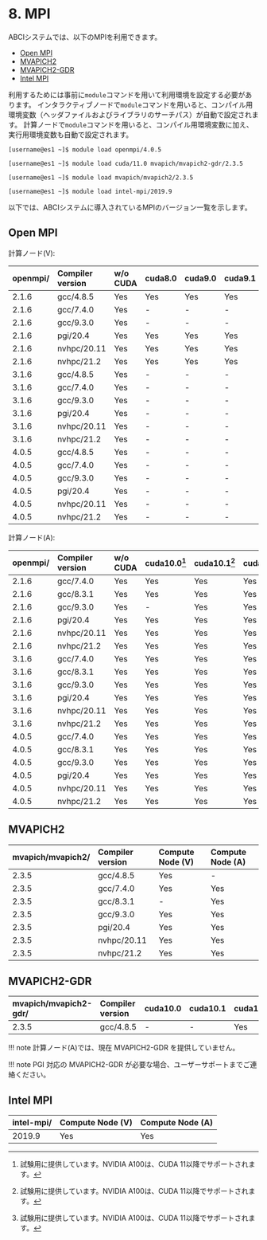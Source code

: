 # 8. MPI

ABCIシステムでは、以下のMPIを利用できます。

* [Open MPI](https://www.open-mpi.org/)
* [MVAPICH2](http://mvapich.cse.ohio-state.edu/overview/#mv2)
* [MVAPICH2-GDR](http://mvapich.cse.ohio-state.edu/overview/#mv2gdr)
* [Intel MPI](https://software.intel.com/en-us/intel-mpi-library)

利用するためには事前に`module`コマンドを用いて利用環境を設定する必要があります。
インタラクティブノードで`module`コマンドを用いると、コンパイル用環境変数（ヘッダファイルおよびライブラリのサーチパス）が自動で設定されます。
計算ノードで`module`コマンドを用いると、コンパイル用環境変数に加え、実行用環境変数も自動で設定されます。

```
[username@es1 ~]$ module load openmpi/4.0.5
```

```
[username@es1 ~]$ module load cuda/11.0 mvapich/mvapich2-gdr/2.3.5
```

```
[username@es1 ~]$ module load mvapich/mvapich2/2.3.5
```

```
[username@es1 ~]$ module load intel-mpi/2019.9
```

以下では、ABCIシステムに導入されているMPIのバージョン一覧を示します。

## Open MPI

計算ノード(V):

| openmpi/ | Compiler version | w/o CUDA | cuda8.0 | cuda9.0 | cuda9.1 | cuda9.2 | cuda10.0 | cuda10.1 | cuda10.2 | cuda11.0 | cuda11.1 | cuda11.2 |
|:--|:--|:--|:--|:--|:--|:--|:--|:--|:--|:--|:--|:--|
| 2.1.6  | gcc/4.8.5     | Yes | Yes | Yes | Yes | Yes | Yes | Yes | Yes | Yes | Yes | Yes |
| 2.1.6  | gcc/7.4.0     | Yes | -   | -   | -   | Yes | Yes | Yes | Yes | Yes | Yes | Yes |
| 2.1.6  | gcc/9.3.0     | Yes | -   | -   | -   | -   | -   | Yes | Yes | Yes | Yes | Yes |
| 2.1.6  | pgi/20.4      | Yes | Yes | Yes | Yes | Yes | Yes | Yes | Yes | Yes | Yes | Yes |
| 2.1.6  | nvhpc/20.11   | Yes | Yes | Yes | Yes | Yes | Yes | Yes | Yes | Yes | Yes | Yes |
| 2.1.6  | nvhpc/21.2    | Yes | Yes | Yes | Yes | Yes | Yes | Yes | Yes | Yes | Yes | Yes |
| 3.1.6  | gcc/4.8.5     | Yes | -   | -   | -   | Yes | Yes | Yes | Yes | Yes | Yes | Yes |
| 3.1.6  | gcc/7.4.0     | Yes | -   | -   | -   | Yes | Yes | Yes | Yes | Yes | Yes | Yes |
| 3.1.6  | gcc/9.3.0     | Yes | -   | -   | -   | Yes | Yes | Yes | Yes | Yes | Yes | Yes |
| 3.1.6  | pgi/20.4      | Yes | -   | -   | -   | Yes | Yes | Yes | Yes | Yes | Yes | Yes |
| 3.1.6  | nvhpc/20.11   | Yes | -   | -   | -   | Yes | Yes | Yes | Yes | Yes | Yes | Yes |
| 3.1.6  | nvhpc/21.2    | Yes | -   | -   | -   | Yes | Yes | Yes | Yes | Yes | Yes | Yes |
| 4.0.5  | gcc/4.8.5     | Yes | -   | -   | -   | Yes | Yes | Yes | Yes | Yes | Yes | Yes |
| 4.0.5  | gcc/7.4.0     | Yes | -   | -   | -   | Yes | Yes | Yes | Yes | Yes | Yes | Yes |
| 4.0.5  | gcc/9.3.0     | Yes | -   | -   | -   | Yes | Yes | Yes | Yes | Yes | Yes | Yes |
| 4.0.5  | pgi/20.4      | Yes | -   | -   | -   | Yes | Yes | Yes | Yes | Yes | Yes | Yes |
| 4.0.5  | nvhpc/20.11   | Yes | -   | -   | -   | Yes | Yes | Yes | Yes | Yes | Yes | Yes |
| 4.0.5  | nvhpc/21.2    | Yes | -   | -   | -   | Yes | Yes | Yes | Yes | Yes | Yes | Yes |

計算ノード(A):

| openmpi/ | Compiler version | w/o CUDA | cuda10.0[^1] | cuda10.1[^1] | cuda10.2[^1] | cuda11.0 | cuda11.1 | cuda11.2 |
|:--|:--|:--|:--|:--|:--|:--|:--|:--|
| 2.1.6  | gcc/7.4.0     | Yes | Yes | Yes | Yes | Yes | Yes | Yes |
| 2.1.6  | gcc/8.3.1     | Yes | Yes | Yes | Yes | Yes | Yes | Yes |
| 2.1.6  | gcc/9.3.0     | Yes | -   | Yes | Yes | Yes | Yes | Yes |
| 2.1.6  | pgi/20.4      | Yes | Yes | Yes | Yes | Yes | Yes | Yes |
| 2.1.6  | nvhpc/20.11   | Yes | Yes | Yes | Yes | Yes | Yes | Yes |
| 2.1.6  | nvhpc/21.2    | Yes | Yes | Yes | Yes | Yes | Yes | Yes |
| 3.1.6  | gcc/7.4.0     | Yes | Yes | Yes | Yes | Yes | Yes | Yes |
| 3.1.6  | gcc/8.3.1     | Yes | Yes | Yes | Yes | Yes | Yes | Yes |
| 3.1.6  | gcc/9.3.0     | Yes | Yes | Yes | Yes | Yes | Yes | Yes |
| 3.1.6  | pgi/20.4      | Yes | Yes | Yes | Yes | Yes | Yes | Yes |
| 3.1.6  | nvhpc/20.11   | Yes | Yes | Yes | Yes | Yes | Yes | Yes |
| 3.1.6  | nvhpc/21.2    | Yes | Yes | Yes | Yes | Yes | Yes | Yes |
| 4.0.5  | gcc/7.4.0     | Yes | Yes | Yes | Yes | Yes | Yes | Yes |
| 4.0.5  | gcc/8.3.1     | Yes | Yes | Yes | Yes | Yes | Yes | Yes |
| 4.0.5  | gcc/9.3.0     | Yes | Yes | Yes | Yes | Yes | Yes | Yes |
| 4.0.5  | pgi/20.4      | Yes | Yes | Yes | Yes | Yes | Yes | Yes |
| 4.0.5  | nvhpc/20.11   | Yes | Yes | Yes | Yes | Yes | Yes | Yes |
| 4.0.5  | nvhpc/21.2    | Yes | Yes | Yes | Yes | Yes | Yes | Yes |

[^1]: 試験用に提供しています。NVIDIA A100は、CUDA 11以降でサポートされます。

## MVAPICH2

| mvapich/mvapich2/ | Compiler version | Compute Node (V) | Compute Node (A) |
|:--|:--|:--|:--|
| 2.3.5 | gcc/4.8.5     | Yes | -   |
| 2.3.5 | gcc/7.4.0     | Yes | Yes |
| 2.3.5 | gcc/8.3.1     | -   | Yes |
| 2.3.5 | gcc/9.3.0     | Yes | Yes |
| 2.3.5 | pgi/20.4      | Yes | Yes |
| 2.3.5 | nvhpc/20.11   | Yes | Yes |
| 2.3.5 | nvhpc/21.2    | Yes | Yes |

## MVAPICH2-GDR

| mvapich/mvapich2-gdr/ | Compiler version | cuda10.0 | cuda10.1 | cuda10.2 | cuda11.0 |
|:--|:--|:--|:--|:--|:--|
| 2.3.5  | gcc/4.8.5 | -   | -   | Yes | Yes |

!!! note
    計算ノード(A)では、現在 MVAPICH2-GDR を提供していません。

!!! note
    PGI 対応の MVAPICH2-GDR が必要な場合、ユーザーサポートまでご連絡ください。

## Intel MPI

| intel-mpi/ | Compute Node (V) | Compute Node (A) |
|:--|:--|:--|
| 2019.9 | Yes | Yes |

